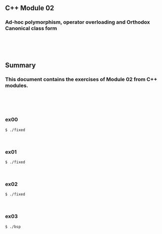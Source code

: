 ## C++ Module 02
### Ad-hoc polymorphism, operator overloading and Orthodox Canonical class form
<br/><br/><br/>

## Summary
### This document contains the exercises of Module 02 from C++ modules.
<br/><br/><br/>

### ex00
	$ ./fixed
<br/>

### ex01
	$ ./fixed
<br/>

### ex02
	$ ./fixed
<br/>

### ex03
	$ ./bsp
<br/>
